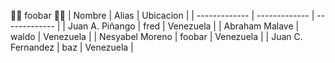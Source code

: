 🤖🤖 foobar 🤖🤖
| Nombre  | Alias | Ubicacion |
| ------------- | ------------- | ------------- |
| Juan A. Piñango  | fred  | Venezuela |
| Abraham Malave | waldo  | Venezuela |
| Nesyabel Moreno | foobar  | Venezuela |
| Juan C. Fernandez | baz | Venezuela |

